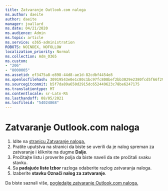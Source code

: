```yaml
---
title: Zatvaranje Outlook.com naloga
ms.author: daeite
author: daeite
manager: joallard
ms.date: 04/21/2020
ms.audience: Admin
ms.topic: article
ms.service: o365-administration
ROBOTS: NOINDEX, NOFOLLOW
localization_priority: Normal
ms.collection: Adm_O365
ms.custom:
- "206"
- "8000005"
ms.assetid: ef3475a8-e898-44d8-ae1d-82cdbf4454e8
ms.openlocfilehash: 30919543e0e1c80c1bc97fc808bef2bb3029e2380fcd5f66f2995aedc4e4282f
ms.sourcegitcommit: b5f7da89a650d2915dc652449623c78be6247175
ms.translationtype: MT
ms.contentlocale: sr-Latn-RS
ms.lasthandoff: 08/05/2021
ms.locfileid: "54024868"
---
```

# <a name="close-your-outlookcom-account"></a>Zatvaranje Outlook.com naloga

1. Idite na [stranicu Zatvaranje naloga.](https://go.microsoft.com/fwlink/p/?linkid=845493)
2. Pratite uputstva na stranici da biste se uverili da je nalog spreman za zatvaranje i kliknite na dugme **Dalje**.
3. Pročitajte listu i proverite polja da biste naveli da ste pročitali svaku stavku.
4. Sa **padajuće liste Izbor** razloga odaberite razlog zatvaranja naloga.
5. Izaberite **stavku Označi nalog za zatvaranje**.

Da biste saznali više, [pogledajte zatvaranje Outlook.com naloga.](https://support.office.com/article/564b801e-2a47-4cb2-afa8-12ead3185038?wt.mc_id=Office_Outlook_com_Alchemy)
  